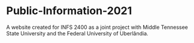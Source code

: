# Public-Information-2021
A website created for INFS 2400 as a joint project with Middle Tennessee State University and the Federal University of Uberlândia.
